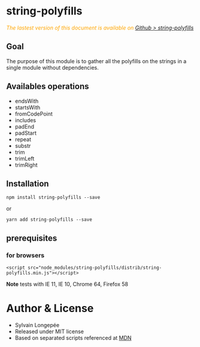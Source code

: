 # string-polyfills

 <div class="Note" style="color:orange;font-style:italic">
 
  The lastest version of this document is available on [Github > string-polyfills](https://github.com/Sylvain59650/string-polyfills/blob/master/README.md)
</div>


## Goal

The purpose of this module is to gather all the polyfills on the strings in a single module without dependencies.

## Availables operations
- endsWith
- startsWith
- fromCodePoint
- includes
- padEnd
- padStart
- repeat
- substr
- trim
- trimLeft
- trimRight

## Installation

    npm install string-polyfills --save

or

    yarn add string-polyfills --save


## prerequisites

### for browsers

    <script src="node_modules/string-polyfills/distrib/string-polyfills.min.js"></script>

**Note** tests with IE 11, IE 10, Chrome 64, Firefox 58

# Author & License
- Sylvain Longepée
- Released under MIT license
- Based on separated scripts referenced at [MDN](https://developer.mozilla.org/fr/docs/Web/JavaScript/Reference/Objets_globaux/String/fromCharCode)
 